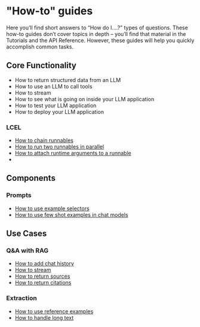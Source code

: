 # "How-to" guides

Here you’ll find short answers to “How do I….?” types of questions. 
These how-to guides don’t cover topics in depth – you’ll find that material in the Tutorials and the API Reference. 
However, these guides will help you quickly accomplish common tasks.

## Core Functionality

- How to return structured data from an LLM
- How to use an LLM to call tools
- How to stream
- How to see what is going on inside your LLM application
- How to test your LLM application
- How to deploy your LLM application

### LCEL

- [How to chain runnables](/docs/expression_language/primitives/sequence)
- [How to run two runnables in parallel](/docs/expression_language/primitives/parallel/)
- [How to attach runtime arguments to a runnable](/docs/expression_language/primitives/binding/)
- 

## Components

### Prompts
- [How to use example selectors](/docs/modules/model_io/prompts/example_selectors/)
- [How to use few shot examples in chat models](/docs/modules/model_io/prompts/few_shot_examples_chat/)

## Use Cases

### Q&A with RAG
- [How to add chat history](/docs/use_cases/question_answering/chat_history/)
- [How to stream](/docs/use_cases/question_answering/streaming/)
- [How to return sources](/docs/use_cases/question_answering/sources/)
- [How to return citations](/docs/use_cases/question_answering/citations/)


### Extraction
- [How to use reference examples](/docs/use_cases/extraction/how_to/examples/)
- [How to handle long text](/docs/use_cases/extraction/how_to/handle_long_text/)
